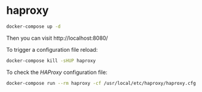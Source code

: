 # haproxy

```bash
docker-compose up -d
```

Then you can visit http://localhost:8080/

To trigger a configuration file reload:

```bash
docker-compose kill -sHUP haproxy
```

To check the _HAProxy_ configuration file:

```bash
docker-compose run --rm haproxy -cf /usr/local/etc/haproxy/haproxy.cfg
```
